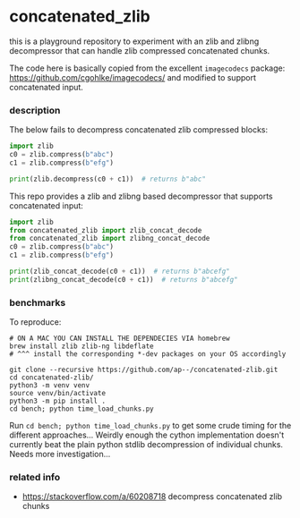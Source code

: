 # concatenated_zlib

this is a playground repository to experiment with an zlib and zlibng
decompressor that can handle zlib compressed concatenated chunks.

The code here is basically copied from the excellent `imagecodecs` package:
https://github.com/cgohlke/imagecodecs/
and modified to support concatenated input.

### description

The below fails to decompress concatenated zlib compressed blocks:
```python
import zlib
c0 = zlib.compress(b"abc")
c1 = zlib.compress(b"efg")

print(zlib.decompress(c0 + c1))  # returns b"abc"
```

This repo provides a zlib and zlibng based decompressor that supports concatenated
input:

```python
import zlib
from concatenated_zlib import zlib_concat_decode
from concatenated_zlib import zlibng_concat_decode
c0 = zlib.compress(b"abc")
c1 = zlib.compress(b"efg")

print(zlib_concat_decode(c0 + c1))  # returns b"abcefg"
print(zlibng_concat_decode(c0 + c1))  # returns b"abcefg"
```

### benchmarks

To reproduce:
```shell
# ON A MAC YOU CAN INSTALL THE DEPENDECIES VIA homebrew
brew install zlib zlib-ng libdeflate
# ^^^ install the corresponding *-dev packages on your OS accordingly

git clone --recursive https://github.com/ap--/concatenated-zlib.git
cd concatenated-zlib/
python3 -m venv venv
source venv/bin/activate
python3 -m pip install .
cd bench; python time_load_chunks.py
```

Run `cd bench; python time_load_chunks.py` to get some crude timing for the different
approaches... Weirdly enough the cython implementation doesn't currently beat
the plain python stdlib decompression of individual chunks. Needs more
investigation...


### related info

- https://stackoverflow.com/a/60208718 decompress concatenated zlib chunks
